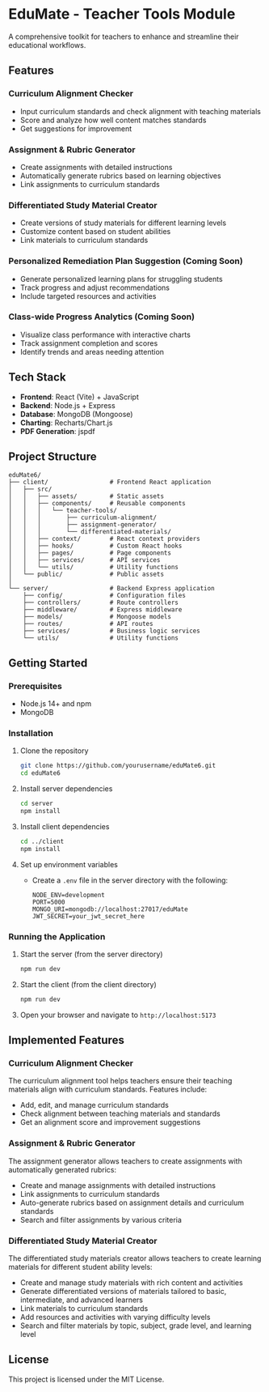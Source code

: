 # EduMate - Teacher Tools Module

A comprehensive toolkit for teachers to enhance and streamline their educational workflows.

## Features

### Curriculum Alignment Checker
- Input curriculum standards and check alignment with teaching materials
- Score and analyze how well content matches standards
- Get suggestions for improvement

### Assignment & Rubric Generator
- Create assignments with detailed instructions
- Automatically generate rubrics based on learning objectives
- Link assignments to curriculum standards

### Differentiated Study Material Creator
- Create versions of study materials for different learning levels
- Customize content based on student abilities
- Link materials to curriculum standards

### Personalized Remediation Plan Suggestion (Coming Soon)
- Generate personalized learning plans for struggling students
- Track progress and adjust recommendations
- Include targeted resources and activities

### Class-wide Progress Analytics (Coming Soon)
- Visualize class performance with interactive charts
- Track assignment completion and scores
- Identify trends and areas needing attention

## Tech Stack

- **Frontend**: React (Vite) + JavaScript
- **Backend**: Node.js + Express
- **Database**: MongoDB (Mongoose)
- **Charting**: Recharts/Chart.js
- **PDF Generation**: jspdf

## Project Structure

```
eduMate6/
├── client/                 # Frontend React application
│   ├── src/
│   │   ├── assets/         # Static assets
│   │   ├── components/     # Reusable components
│   │   │   └── teacher-tools/
│   │   │       ├── curriculum-alignment/
│   │   │       ├── assignment-generator/
│   │   │       └── differentiated-materials/
│   │   ├── context/        # React context providers
│   │   ├── hooks/          # Custom React hooks
│   │   ├── pages/          # Page components
│   │   ├── services/       # API services
│   │   └── utils/          # Utility functions
│   └── public/             # Public assets
│
└── server/                 # Backend Express application
    ├── config/             # Configuration files
    ├── controllers/        # Route controllers
    ├── middleware/         # Express middleware
    ├── models/             # Mongoose models
    ├── routes/             # API routes
    ├── services/           # Business logic services
    └── utils/              # Utility functions
```

## Getting Started

### Prerequisites
- Node.js 14+ and npm
- MongoDB

### Installation

1. Clone the repository
   ```bash
   git clone https://github.com/yourusername/eduMate6.git
   cd eduMate6
   ```

2. Install server dependencies
   ```bash
   cd server
   npm install
   ```

3. Install client dependencies
   ```bash
   cd ../client
   npm install
   ```

4. Set up environment variables
   - Create a `.env` file in the server directory with the following:
     ```
     NODE_ENV=development
     PORT=5000
     MONGO_URI=mongodb://localhost:27017/eduMate
     JWT_SECRET=your_jwt_secret_here
     ```

### Running the Application

1. Start the server (from the server directory)
   ```bash
   npm run dev
   ```

2. Start the client (from the client directory)
   ```bash
   npm run dev
   ```

3. Open your browser and navigate to `http://localhost:5173`

## Implemented Features

### Curriculum Alignment Checker
The curriculum alignment tool helps teachers ensure their teaching materials align with curriculum standards. Features include:
- Add, edit, and manage curriculum standards
- Check alignment between teaching materials and standards
- Get an alignment score and improvement suggestions

### Assignment & Rubric Generator
The assignment generator allows teachers to create assignments with automatically generated rubrics:
- Create and manage assignments with detailed instructions
- Link assignments to curriculum standards
- Auto-generate rubrics based on assignment details and curriculum standards
- Search and filter assignments by various criteria

### Differentiated Study Material Creator
The differentiated study materials creator allows teachers to create learning materials for different student ability levels:
- Create and manage study materials with rich content and activities
- Generate differentiated versions of materials tailored to basic, intermediate, and advanced learners
- Link materials to curriculum standards
- Add resources and activities with varying difficulty levels
- Search and filter materials by topic, subject, grade level, and learning level

## License

This project is licensed under the MIT License. 